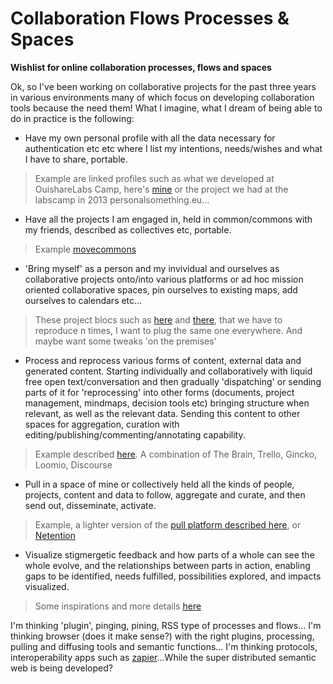 Collaboration Flows Processes & Spaces
======================================

**Wishlist for online collaboration processes, flows and spaces**

Ok, so I've been working on collaborative projects for the past three years in various environments many of which focus on developing collaboration tools because the need them! What I imagine, what I dream of being able to do in practice is the following:

- Have my own personal profile with all the data necessary for authentication etc etc where I list my intentions, needs/wishes and what I have to share, portable.
> Example are linked profiles such as what we developed at OuishareLabs Camp, here's [mine](http://helenefi.github.io/) or the project we had at the labscamp in 2013 personalsomething.eu... 

- Have all the projects I am engaged in, held in common/commons with my friends, described as collectives etc, portable.
> Example [movecommons](http://movecommons.org)

- 'Bring myself' as a person and my invividual and ourselves as collaborative projects onto/into various platforms or ad hoc mission oriented collaborative spaces, pin ourselves to existing maps, add ourselves to calendars etc…
> These project blocs such as [here](http://edgeryders.eu/projects) and [there](http://labs.ouishare.net/projects), that we have to reproduce n times, I want to plug the same one everywhere. And maybe want some tweaks 'on the premises'

- Process and reprocess various forms of content, external data and generated content. Starting individually and collaboratively with liquid free open text/conversation and then gradually 'dispatching' or sending parts of it for 'reprocessing' into other forms (documents, project management, mindmaps, decision tools etc) bringing structure when relevant, as well as the relevant data. Sending this content to other spaces for aggregation, curation with editing/publishing/commenting/annotating capability. 
> Example described [here](https://github.com/HeleneFi/The_Project/blob/master/Conversation.to.Action-Pull.Platform.md). A combination of The Brain, Trello, Gincko, Loomio, Discourse

- Pull in a space of mine or collectively held all the kinds of people, projects, content and data to follow, aggregate and curate, and then send out, disseminate, activate.
> Example, a lighter version of the [pull platform described here](http://menemania.typepad.com/helene_finidori/2012/02/engaging-for-the-commons.html), or [Netention](http://www.slideshare.net/helenefinidori/introduction-to-netention)

- Visualize stigmergetic feedback and how parts of a whole can see the whole evolve, and the relationships between parts in action, enabling gaps to be identified, needs fulfilled, possibilities explored, and impacts visualized.
> Some inspirations and more details [here](https://github.com/HeleneFi/Holoptic-Borderspace-Visualization)

I'm thinking 'plugin', pinging, pining, RSS type of processes and flows...
I'm thinking browser (does it make sense?) with the right plugins, processing, pulling and diffusing tools and semantic functions...
I'm thinking protocols, interoperability apps such as [zapier](https://zapier.com/)...While the super distributed semantic web is being developed? 
